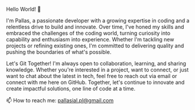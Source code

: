 Hello World! 👋

I'm Pallas, a passionate developer with a growing expertise in coding and a relentless drive to build and innovate. Over time, I've honed my skills and embraced the challenges of the coding world, turning curiosity into capability and enthusiasm into experience. Whether I'm tackling new projects or refining existing ones, I'm committed to delivering quality and pushing the boundaries of what's possible.

Let's Git Together!
I'm always open to collaboration, learning, and sharing knowledge. Whether you're interested in a project, want to connect, or just want to chat about the latest in tech, feel free to reach out via email or connect with me here on GitHub. Together, let's continue to innovate and create impactful solutions, one line of code at a time.

📫 How to reach me: pallasial.pl@gmail.com
